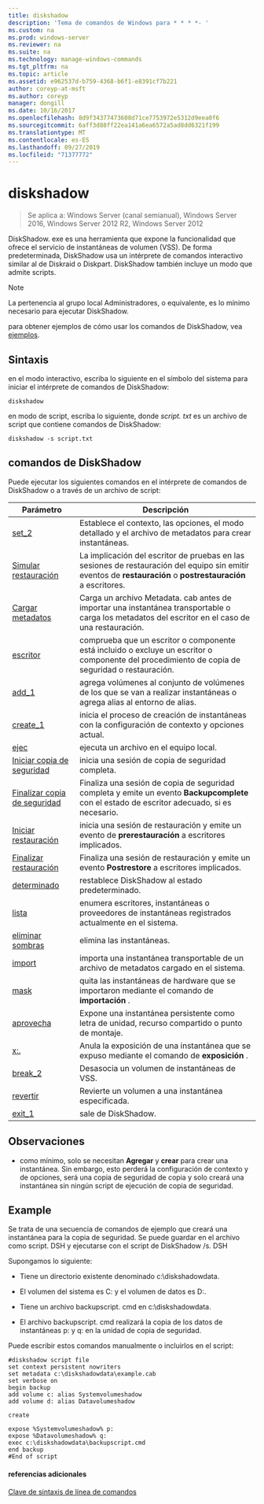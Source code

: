 ```yaml
---
title: diskshadow
description: 'Tema de comandos de Windows para * * * *- '
ms.custom: na
ms.prod: windows-server
ms.reviewer: na
ms.suite: na
ms.technology: manage-windows-commands
ms.tgt_pltfrm: na
ms.topic: article
ms.assetid: e962537d-b759-4368-b6f1-e8391cf7b221
author: coreyp-at-msft
ms.author: coreyp
manager: dongill
ms.date: 10/16/2017
ms.openlocfilehash: 8d9f34377473608d71ce7753972e5312d9eea0f6
ms.sourcegitcommit: 6aff3d88ff22ea141a6ea6572a5ad8dd6321f199
ms.translationtype: MT
ms.contentlocale: es-ES
ms.lasthandoff: 09/27/2019
ms.locfileid: "71377772"
---
```

# <a name="diskshadow"></a>diskshadow

>Se aplica a: Windows Server (canal semianual), Windows Server 2016, Windows Server 2012 R2, Windows Server 2012

DiskShadow. exe es una herramienta que expone la funcionalidad que ofrece el servicio de instantáneas de volumen \(VSS\). De forma predeterminada, DiskShadow usa un intérprete de comandos interactivo similar al de Diskraid o Diskpart. DiskShadow también incluye un modo que admite scripts.  
  
> [!NOTE]  
> La pertenencia al grupo local Administradores, o equivalente, es lo mínimo necesario para ejecutar DiskShadow.  
  
para obtener ejemplos de cómo usar los comandos de DiskShadow, vea [ejemplos](#BKMK_examples).  
  
## <a name="syntax"></a>Sintaxis  
en el modo interactivo, escriba lo siguiente en el símbolo del sistema para iniciar el intérprete de comandos de DiskShadow:  
  
```  
diskshadow  
```  
  
en modo de script, escriba lo siguiente, donde *script. txt* es un archivo de script que contiene comandos de DiskShadow:  
  
```  
diskshadow -s script.txt  
```  
  
## <a name="diskshadow-commands"></a>comandos de DiskShadow  
Puede ejecutar los siguientes comandos en el intérprete de comandos de DiskShadow o a través de un archivo de script:  
  
|Parámetro|Descripción|  
|-------|--------|  
|[set_2](set_2.md)|Establece el contexto, las opciones, el modo detallado y el archivo de metadatos para crear instantáneas.|  
|[Simular restauración](simulate-restore.md)|La implicación del escritor de pruebas en las sesiones de restauración del equipo sin emitir eventos de **restauración** o **postrestauración** a escritores.|  
|[Cargar metadatos](load-metadata.md)|Carga un archivo Metadata. cab antes de importar una instantánea transportable o carga los metadatos del escritor en el caso de una restauración.|  
|[escritor](writer.md)|comprueba que un escritor o componente está incluido o excluye un escritor o componente del procedimiento de copia de seguridad o restauración.|  
|[add_1](add_1.md)|agrega volúmenes al conjunto de volúmenes de los que se van a realizar instantáneas o agrega alias al entorno de alias.|  
|[create_1](create_1.md)|inicia el proceso de creación de instantáneas con la configuración de contexto y opciones actual.|  
|[ejec](exec.md)|ejecuta un archivo en el equipo local.|  
|[Iniciar copia de seguridad](begin-backup.md)|inicia una sesión de copia de seguridad completa.|  
|[Finalizar copia de seguridad](end-backup.md)|Finaliza una sesión de copia de seguridad completa y emite un evento **Backupcomplete** con el estado de escritor adecuado, si es necesario.|  
|[Iniciar restauración](begin-restore.md)|inicia una sesión de restauración y emite un evento de **prerestauración** a escritores implicados.|  
|[Finalizar restauración](end-restore.md)|Finaliza una sesión de restauración y emite un evento **Postrestore** a escritores implicados.|  
|[determinado](reset.md)|restablece DiskShadow al estado predeterminado.|  
|[lista](list.md)|enumera escritores, instantáneas o proveedores de instantáneas registrados actualmente en el sistema.|  
|[eliminar sombras](delete-shadows.md)|elimina las instantáneas.|  
|[import](import.md)|importa una instantánea transportable de un archivo de metadatos cargado en el sistema.|  
|[mask](mask.md)|quita las instantáneas de hardware que se importaron mediante el comando de **importación** .|  
|[aprovecha](expose.md)|Expone una instantánea persistente como letra de unidad, recurso compartido o punto de montaje.|  
|[x:.](unexpose.md)|Anula la exposición de una instantánea que se expuso mediante el comando de **exposición** .|  
|[break_2](break_2.md)|Desasocia un volumen de instantáneas de VSS.|  
|[revertir](revert.md)|Revierte un volumen a una instantánea especificada.|  
|[exit_1](exit_1.md)|sale de DiskShadow.|  
  
## <a name="remarks"></a>Observaciones  
  
-   como mínimo, solo se necesitan **Agregar** y **crear** para crear una instantánea. Sin embargo, esto perderá la configuración de contexto y de opciones, será una copia de seguridad de copia y solo creará una instantánea sin ningún script de ejecución de copia de seguridad.  
  
## <a name="BKMK_examples"></a>Example  
Se trata de una secuencia de comandos de ejemplo que creará una instantánea para la copia de seguridad. Se puede guardar en el archivo como script. DSH y ejecutarse con el script de DiskShadow \/s. DSH  
  
Supongamos lo siguiente:  
  
-   Tiene un directorio existente denominado c:\\diskshadowdata.  
  
-   El volumen del sistema es C: y el volumen de datos es D:.  
  
-   Tiene un archivo backupscript. cmd en c:\\diskshadowdata.  
  
-   El archivo backupscript. cmd realizará la copia de los datos de instantáneas p: y q: en la unidad de copia de seguridad.  
  
Puede escribir estos comandos manualmente o incluirlos en el script:  
  
```  
#diskshadow script file  
set context persistent nowriters  
set metadata c:\diskshadowdata\example.cab  
set verbose on  
begin backup  
add volume c: alias Systemvolumeshadow  
add volume d: alias Datavolumeshadow  
  
create  
  
expose %Systemvolumeshadow% p:  
expose %Datavolumeshadow% q:  
exec c:\diskshadowdata\backupscript.cmd  
end backup  
#End of script  
```  
  
#### <a name="additional-references"></a>referencias adicionales  
[Clave de sintaxis de línea de comandos](command-line-syntax-key.md)  
  

